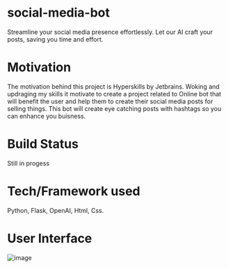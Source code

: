 # social-media-bot
Streamline your social media presence effortlessly. Let our AI craft your posts, saving you time and effort.
# Motivation
The motivation behind this project is Hyperskills by Jetbrains. Woking and updraging my skills it motivate to create a project related to Online bot that will benefit the user and help them to create their social media posts for selling things. This bot will create eye catching posts with hashtags so you can enhance you buisness.
# Build Status
Still in progess
# Tech/Framework used
Python,
Flask,
OpenAI,
Html,
Css.
# User Interface
![image](https://github.com/abubakersaqib/social-media-bot/assets/167126013/c4e5508e-2308-4efa-8b84-d91cb63f7fbb)


